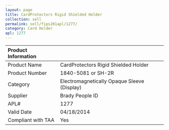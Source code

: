 ```yaml
---
layout: page
title: CardProtectors Rigid Shielded Holder 
collection: sell
permalink: sell/fips201apl/1277/
category: Card Holder
apl: 1277
---
```


| Product Information | |
|:------------------- |:--------------|
| Product Name | CardProtectors Rigid Shielded Holder |
| Product Number	| 1840-5081 or SH-2R |
| Category	| Electromagnetically Opaque Sleeve (Display) |
| Supplier	| Brady People ID |
| APL#	| 1277 |
| Valid Date	| 04/18/2014 |
| Compliant with TAA | Yes |
